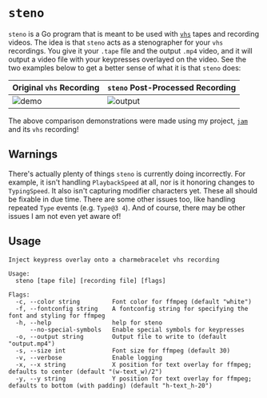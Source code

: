 # `steno`

`steno` is a Go program that is meant to be used with [`vhs`](https://github.com/charmbracelet/vhs) tapes and recording videos. The idea is that `steno` acts as a stenographer for your `vhs` recordings. You give it your `.tape` file and the output `.mp4` video, and it will output a video file with your keypresses overlayed on the video. See the two examples below to get a better sense of what it is that `steno` does:

| Original `vhs` Recording | `steno` Post-Processed Recording |
| -------- | -------- |
| ![demo](https://github.com/Utagai/steno/assets/10730394/66a636c3-9241-490a-8c32-995a2034d0ec) | ![output](https://github.com/Utagai/steno/assets/10730394/cf06ab95-76ac-43af-8f56-e97e6bdf85c7) |

The above comparison demonstrations were made using my project, [`jam`](https://github.com/utagai/jam) and its `vhs` recording!

## Warnings

There's actually plenty of things `steno` is currently doing incorrectly. For example, it isn't handling `PlaybackSpeed` at all, nor is it honoring changes to `TypingSpeed`. It also isn't capturing modifier characters yet. These all should be fixable in due time. There are some other issues too, like handling repeated `Type` events (e.g. `Type@3 4`). And of course, there may be other issues I am not even yet aware of!

## Usage

```
Inject keypress overlay onto a charmebracelet vhs recording

Usage:
  steno [tape file] [recording file] [flags]

Flags:
  -c, --color string         Font color for ffmpeg (default "white")
  -f, --fontconfig string    A fontconfig string for specifying the font and styling for ffmpeg
  -h, --help                 help for steno
      --no-special-symbols   Enable special symbols for keypresses
  -o, --output string        Output file to write to (default "output.mp4")
  -s, --size int             Font size for ffmpeg (default 30)
  -v, --verbose              Enable logging
  -x, --x string             X position for text overlay for ffmpeg; defaults to center (default "(w-text_w)/2")
  -y, --y string             Y position for text overlay for ffmpeg; defaults to bottom (with padding) (default "h-text_h-20")
```
